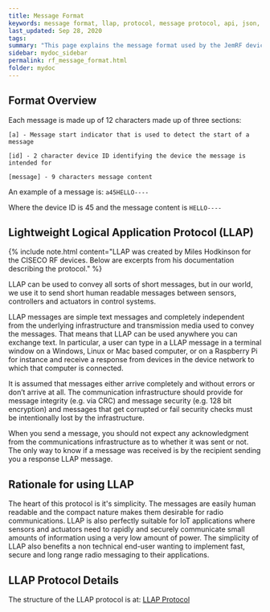 ```yaml
---
title: Message Format
keywords: message format, llap, protocol, message protocol, api, json, interface
last_updated: Sep 28, 2020
tags:
summary: "This page explains the message format used by the JemRF devices"
sidebar: mydoc_sidebar
permalink: rf_message_format.html
folder: mydoc
---
```


## Format Overview
Each message is made up of 12 characters made up of three sections:

```
[a] - Message start indicator that is used to detect the start of a message

[id] - 2 character device ID identifying the device the message is intended for

[message] - 9 characters message content
```

An example of a message is: `a45HELLO----`

Where the device ID is 45 and the message content is `HELLO----`

## Lightweight Logical Application Protocol (LLAP)

{% include note.html content="LLAP was created by Miles Hodkinson for the CISECO RF devices. Below are excerpts from his documentation describing the protocol." %}

LLAP can be used to convey all sorts of short messages, but in our world, we use it to send short human readable messages between sensors, controllers and actuators in control systems.

LLAP messages are simple text messages and completely independent from the underlying infrastructure and transmission media used to convey the messages. That means that LLAP can be used anywhere you can exchange text. In particular, a user can type in a LLAP message in a terminal window on a Windows, Linux or Mac based computer, or on a Raspberry Pi for instance and receive a response from devices in the device network to which that computer is connected.

It is assumed that messages either arrive completely and without errors or don’t arrive at all. The communication infrastructure should provide for message integrity (e.g. via CRC) and message security (e.g. 128 bit encryption) and messages that get corrupted or fail security checks must be intentionally lost by the infrastructure.

When you send a message, you should not expect any acknowledgment from the communications infrastructure as to whether it was sent or not. The only way to know if a message was received is by the recipient sending you a response LLAP message.

## Rationale for using LLAP

The heart of this protocol is it's simplicity. The messages are easily human readable and the compact nature makes them desirable for radio communications. LLAP is also perfectly suitable for IoT applications where sensors and actuators need to rapidly and securely communicate small amounts of information using a very low amount of power. The simplicity of LLAP also benefits a non technical end-user wanting to implement fast, secure and long range radio messaging to their applications.

## LLAP Protocol Details

The structure of the LLAP protocol is at:
[LLAP Protocol](llap.html)

